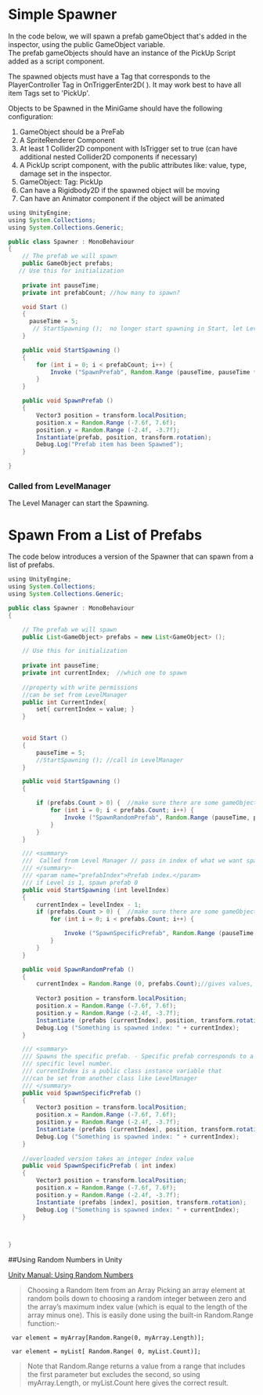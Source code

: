 # Simple Spawner

In the code below, we will spawn a prefab gameObject that's added in the inspector, using the public GameObject variable.  
The prefab gameObjects should have an instance of the PickUp Script added as a script component.


The spawned objects must have a Tag that corresponds to the PlayerController Tag in OnTriggerEnter2D\( \).  It may work best to have all item Tags set to 'PickUp'.

Objects to be Spawned in the MiniGame should have the following configuration:

1. GameObject should be a PreFab
2. A SpriteRenderer Component
3. At least 1 Collider2D component with IsTrigger set to true \(can have additional nested Collider2D components if necessary\)
4. A PickUp script component, with the public attributes like: value, type, damage set in the inspector.
5. GameObject: Tag:  PickUp
6. Can have a Rigidbody2D if the spawned object will be moving
7. Can have an Animator component if the object will be animated


```java
using UnityEngine;
using System.Collections;
using System.Collections.Generic;

public class Spawner : MonoBehaviour
{
    // The prefab we will spawn
    public GameObject prefabs;
   // Use this for initialization
   
    private int pauseTime;
    private int prefabCount; //how many to spawn?

    void Start ()
    {
      pauseTime = 5;
       // StartSpawning ();  no longer start spawning in Start, let LevelManager call StartSpawning()
    }

    public void StartSpawning ()
    {
        for (int i = 0; i < prefabCount; i++) {
            Invoke ("SpawnPrefab", Random.Range (pauseTime, pauseTime * 2.0f)); 
        }
    }

    public void SpawnPrefab ()
    {
        Vector3 position = transform.localPosition;
        position.x = Random.Range (-7.6f, 7.6f);
        position.y = Random.Range (-2.4f, -3.7f);
        Instantiate(prefab, position, transform.rotation);
        Debug.Log("Prefab item has been Spawned");
    }

}
```

### Called from LevelManager

The Level Manager can start the Spawning.

# Spawn From a List of Prefabs

The code below introduces a version of the Spawner that can spawn from a list of prefabs.  



```java
using UnityEngine;
using System.Collections;
using System.Collections.Generic;

public class Spawner : MonoBehaviour
{

	// The prefab we will spawn
	public List<GameObject> prefabs = new List<GameObject> ();

	// Use this for initialization
	
	private int pauseTime;
	private int currentIndex;  //which one to spawn
 
 	//property with write permissions
 	//can be set from LevelManager
 	public int CurrentIndex{
 		set{ currentIndex = value; }
 	}
 	

	void Start ()
	{
		pauseTime = 5;
		//StartSpawning (); //call in LevelManager
	}

	public void StartSpawning ()
	{ 

		if (prefabs.Count > 0) {  //make sure there are some gameObjects to spawn
			for (int i = 0; i < prefabs.Count; i++) {
				Invoke ("SpawnRandomPrefab", Random.Range (pauseTime, pauseTime * 2.0f)); 
			}
		}
	}

	/// <summary>
	///  Called from Level Manager // pass in index of what we want spawned
	/// </summary>
	/// <param name="prefabIndex">Prefab index.</param>
	/// if Level is 1, spawn prefab 0
	public void StartSpawning (int levelIndex)
	{ 
		currentIndex = levelIndex - 1;
		if (prefabs.Count > 0) {  //make sure there are some gameObjects to spawn
			for (int i = 0; i < prefabs.Count; i++) {

				Invoke ("SpawnSpecificPrefab", Random.Range (pauseTime, pauseTime * i)); //delay 
			}
		}
	}

	public void SpawnRandomPrefab ()
	{
		currentIndex = Random.Range (0, prefabs.Count);//gives values, 0, 1,...up to prefabs.Count-1
		
		Vector3 position = transform.localPosition;
		position.x = Random.Range (-7.6f, 7.6f);
		position.y = Random.Range (-2.4f, -3.7f);
		Instantiate (prefabs [currentIndex], position, transform.rotation);
		Debug.Log ("Something is spawned index: " + currentIndex);
	}

	/// <summary>
	/// Spawns the specific prefab. - Specific prefab corresponds to a 
	/// specific level number.
	/// currentIndex is a public class instance variable that 
	///can be set from another class like LevelManager
	/// </summary>
	public void SpawnSpecificPrefab ()
	{
		Vector3 position = transform.localPosition;
		position.x = Random.Range (-7.6f, 7.6f);
		position.y = Random.Range (-2.4f, -3.7f);
		Instantiate (prefabs [currentIndex], position, transform.rotation);
		Debug.Log ("Something is spawned index: " + currentIndex);
	}
	
	//overloaded version takes an integer index value
	public void SpawnSpecificPrefab ( int index)
	{
		Vector3 position = transform.localPosition;
		position.x = Random.Range (-7.6f, 7.6f);
		position.y = Random.Range (-2.4f, -3.7f);
		Instantiate (prefabs [index], position, transform.rotation);
		Debug.Log ("Something is spawned index: " + currentIndex);
	}



}

```

##Using Random Numbers in Unity

[Unity Manual: Using Random Numbers](https://docs.unity3d.com/Manual/RandomNumbers.html) 

>Choosing a Random Item from an Array
Picking an array element at random boils down to choosing a random integer between zero and the array’s maximum index value (which is equal to the length of the array minus one). This is easily done using the built-in Random.Range function:-



```
 var element = myArray[Random.Range(0, myArray.Length)];
 
 var element = myList[ Random.Range( 0, myList.Count)];
```



>Note that Random.Range returns a value from a range that includes the first parameter but excludes the second, so using myArray.Length, or myList.Count here gives the correct result.


